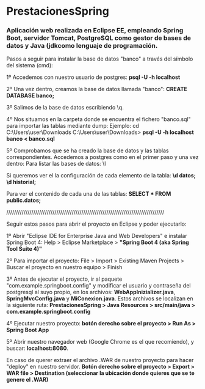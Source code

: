 # PrestacionesSpring
### Aplicación web realizada en Eclipse EE, empleando Spring Boot, servidor Tomcat, PostgreSQL como gestor de bases de datos y Java (jdkcomo lenguaje de programación.

Pasos a seguir para instalar la base de datos "banco" a través del símbolo del sistema (cmd):

1º Accedemos con nuestro usuario de postgres:
<b>psql -U <usuario> -h localhost</b>

2º Una vez dentro, creamos la base de datos llamada "banco":
<b>CREATE DATABASE banco;</b>

3º Salimos de la base de datos escribiendo \q.

4º Nos situamos en la carpeta donde se encuentra el fichero "banco.sql" para importar las tablas mediante dump:
Ejemplo: cd C:\Users\user\Downloads
C:\Users\user\Downloads> <b>psql -U <usuario> -h localhost banco < banco.sql</b>

5º Comprobamos que se ha creado la base de datos y las tablas correspondientes. Accedemos a postgres como en el primer paso y una vez dentro:
Para listar las bases de datos: \l 

Si queremos ver el la configuración de cada elemento de la tabla: 
<b>\d datos; 
\d historial;</b>

Para ver el contenido de cada una de las tablas: 
<b>SELECT * FROM public.datos;</b>

//////////////////////////////////////////////////////////////////////////////////

Seguir estos pasos para abrir el proyecto en Eclipse y poder ejecutarlo:

1º Abrir "Eclipse IDE for Enterprise Java and Web Developers" e instalar Spring Boot 4: Help > Eclipse Marketplace > <b>"Spring Boot 4 (aka Spring Tool Suite 4)"</b>

2º Para importar el proyecto: File > Import > Existing Maven Projects > Buscar el proyecto en nuestro equipo > Finish

3º Antes de ejecutar el proyecto, ir al paquete "com.example.springboot.config" y modificar el usuario y contraseña del postgresql al suyo propio,
en los archivos: <b>WebAppInizializer.java</b>, <b>SpringMvcConfig.java</b> y <b>MiConexion.java</b>. Estos archivos se localizan en la siguiente ruta:
<b>PrestacionesSpring > Java Resources > src/main/java > com.example.springboot.config</b>

4º Ejecutar nuestro proyecto: <b>botón derecho sobre el proyecto > Run As > Spring Boot App</b>

5º Abrir nuestro navegador web (Google Chrome es el que recomiendo), y buscar: <b>localhost:8080</b>.


En caso de querer extraer el archivo .WAR de nuestro proyecto para hacer "deploy" en nuestro servidor.
<b>Botón derecho sobre el proyecto > Export > WAR file > Destination (seleccionar la ubicación donde quieres que se te genere el .WAR)</b>

